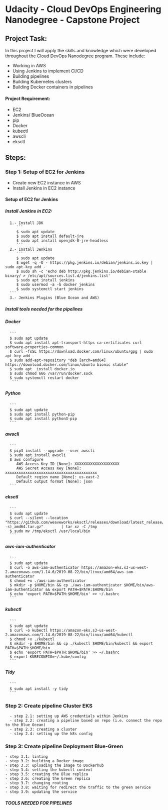 # Udacity - Cloud DevOps Engineering Nanodegree - Capstone Project


## Project Task:
In this project I will apply the skills and knowledge which were developed throughout the Cloud DevOps Nanodegree program. These include:

   - Working in AWS
   - Using Jenkins to implement CI/CD
   - Building pipelines
   - Building Kubernetes clusters
   - Building Docker containers in pipelines
   
#### Project Requirement:

* EC2
* Jenkins/ BlueOcean
* pip
* Docker
* kubectl
* awscli
* eksctl

## Steps:

### Step 1: Setup of EC2 for Jenkins
   - Create new EC2 instance in AWS
   - Install Jenkins in EC2 instance
#### Setup of EC2 for Jenkins
##### Install Jenkins in EC2:
      1.- Install JDK
         ```
         $ sudo apt update
         $ sudo apt install default-jre            
         $ sudo apt install openjdk-8-jre-headless
         ```
      2.- Install Jenkins
         ```
         $ sudo apt update
         $ wget -q -O - https://pkg.jenkins.io/debian/jenkins.io.key | sudo apt-key add -
         $ sudo sh -c 'echo deb http://pkg.jenkins.io/debian-stable binary/ > /etc/apt/sources.list.d/jenkins.list'
         $ sudo apt install jenkins
         $ sudo usermod -a -G docker jenkins
         $ sudo systemctl start jenkins
      ```
      3.- Jenkins Plugins (Blue Ocean and AWS)
      
##### Install tools needed for the pipelines
##### Docker
      ```
      $ sudo apt update
      $ sudo apt install apt-transport-https ca-certificates curl software-properties-common
      $ curl -fsSL https://download.docker.com/linux/ubuntu/gpg | sudo apt-key add -
      $ sudo add-apt-repository "deb [arch=amd64] https://download.docker.com/linux/ubuntu bionic stable"
      $ sudo apt  install docker.io
      $ sudo chmod 666 /var/run/docker.sock
      $ sudo systemctl restart docker
       ```
##### Python
      ```
      $ sudo apt update
      $ sudo apt install python-pip
      $ sudo apt install python3-pip
      ```
##### awscli
      ```
      $ pip3 install --upgrade --user awscli
      $ sudo apt install awscli
      $ aws configure
         AWS Access Key ID [None]: XXXXXXXXXXXXXXXXXXXX
         AWS Secret Access Key [None]: xxxxxxxxxxxxxxxxxxxxxxxxxxxxxxxxxxxxxxxxx
         Default region name [None]: us-east-2
         Default output format [None]: json
      ```

##### eksctl
      ```
      $ sudo apt update
      $ curl --silent --location "https://github.com/weaveworks/eksctl/releases/download/latest_release/eksctl_$(uname -s)_amd64.tar.gz"        | tar xz -C /tmp
      $ sudo mv /tmp/eksctl /usr/local/bin
      ```
##### aws-iam-authenticator
      ```
      $ sudo apt update
      $ curl -o aws-iam-authenticator https://amazon-eks.s3-us-west-2.amazonaws.com/1.14.6/2019-08-22/bin/linux/amd64/aws-iam-                  authenticator
      $ chmod +x ./aws-iam-authenticator
      $ mkdir -p $HOME/bin && cp ./aws-iam-authenticator $HOME/bin/aws-iam-authenticator && export PATH=$PATH:$HOME/bin
      $ echo 'export PATH=$PATH:$HOME/bin' >> ~/.bashrc
      ```
##### kubectl
      ```
      $ sudo apt update
      $ curl -o kubectl https://amazon-eks.s3-us-west-2.amazonaws.com/1.14.6/2019-08-22/bin/linux/amd64/kubectl
      $ chmod +x ./kubectl
      $ mkdir -p $HOME/bin && cp ./kubectl $HOME/bin/kubectl && export PATH=$PATH:$HOME/bin
      $ echo 'export PATH=$PATH:$HOME/bin' >> ~/.bashrc
      $ export KUBECONFIG=~/.kube/config
      ```
##### Tidy
      ```
      $ sudo apt install -y tidy
      ```

### Step 2: Create pipeline Cluster EKS
      - step 2.1: setting up AWS credentials within Jenkins
      - step 2.2: creating a pipeline based on repo (i.e. connect the repo to the Blue Ocean)
      - step 2.3: creating a cluster
      - step 2.4: setting up the k8s config 
### Step 3: Create pipeline Deployment Blue-Green
    - step 3.1: linting
    - step 3.2: building a Docker image
    - step 3.3: uploading the image to Dockerhub
    - step 3.4: setting the kubectl context
    - step 3.5: creating the Blue replica
    - step 3.6: creating the Green replica
    - step 3.7: changing routing
    - step 3.8: waiting for redirect the traffic to the green service
    - step 3.9: updating the service




 
##### TOOLS NEEDED FOR PIPELINES
 








